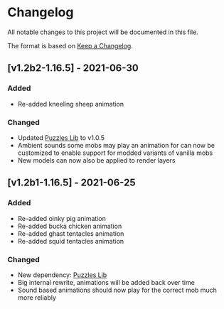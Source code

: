 # Changelog
All notable changes to this project will be documented in this file.

The format is based on [Keep a Changelog].

## [v1.2b2-1.16.5] - 2021-06-30
### Added
- Re-added kneeling sheep animation
### Changed
- Updated [Puzzles Lib] to v1.0.5
- Ambient sounds some mobs may play an animation for can now be customized to enable support for modded variants of vanilla mobs
- New models can now also be applied to render layers

## [v1.2b1-1.16.5] - 2021-06-25
### Added
- Re-added oinky pig animation
- Re-added bucka chicken animation
- Re-added ghast tentacles animation
- Re-added squid tentacles animation
### Changed
- New dependency: [Puzzles Lib]
- Big internal rewrite, animations will be added back over time
- Sound based animations should now play for the correct mob much more reliably

[Keep a Changelog]: https://keepachangelog.com/en/1.0.0/
[Puzzles Lib]: https://www.curseforge.com/minecraft/mc-mods/puzzles-lib